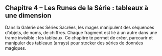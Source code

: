 ## Chapitre 4 – Les Runes de la Série : tableaux à une dimension

Dans la Galerie des Séries Sacrées, les mages manipulent des séquences d’objets, de noms, de chiffres. Chaque fragment est lié à un autre dans une trame invisible : les tableaux. Ce chapitre te permet de créer, parcourir et manipuler des tableaux (arrays) pour stocker des séries de données magiques.
